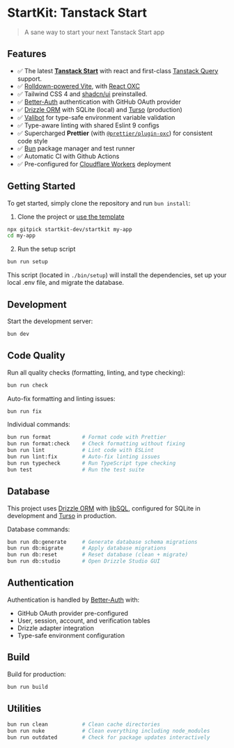 # StartKit: Tanstack Start

> A sane way to start your next Tanstack Start app

## Features

- ✅ The latest [**Tanstack Start**](https://tanstack.com/start) with react and first-class [Tanstack Query](https://tanstack.com/query) support.
- ✅ [Rolldown-powered Vite](https://vite.dev/guide/rolldown), with [React OXC](https://github.com/vitejs/vite-plugin-react/tree/main/packages/plugin-react-oxc)
- ✅ Tailwind CSS 4 and [shadcn/ui](https://ui.shadcn.com) preinstalled.
- ✅ [Better-Auth](https://better-auth.com) authentication with GitHub OAuth provider
- ✅ [Drizzle ORM](https://orm.drizzle.team) with SQLite (local) and [Turso](https://turso.tech) (production)
- ✅ [Valibot](https://valibot.dev) for type-safe environment variable validation
- ✅ Type-aware linting with shared Eslint 9 configs
- ✅ Supercharged **Prettier** (with [`@prettier/plugin-oxc`](https://github.com/prettier/prettier/tree/main/packages/plugin-oxc)) for consistent code style
- ✅ [Bun](https://bun.sh) package manager and test runner
- ✅ Automatic CI with Github Actions
- ✅ Pre-configured for [Cloudflare Workers](https://cloudflare.com) deployment

## Getting Started

To get started, simply clone the repository and run `bun install`:

1. Clone the project or [use the template](https://github.com/new?template_owner=startkit-dev&template_name=startkit)

```sh
npx gitpick startkit-dev/startkit my-app
cd my-app
```

2. Run the setup script

```sh
bun run setup
```

This script (located in `./bin/setup`) will install the dependencies, set up your local .env file, and migrate the database.

## Development

Start the development server:

```sh
bun dev
```

## Code Quality

Run all quality checks (formatting, linting, and type checking):

```sh
bun run check
```

Auto-fix formatting and linting issues:

```sh
bun run fix
```

Individual commands:

```sh
bun run format          # Format code with Prettier
bun run format:check    # Check formatting without fixing
bun run lint            # Lint code with ESLint
bun run lint:fix        # Auto-fix linting issues
bun run typecheck       # Run TypeScript type checking
bun test                # Run the test suite
```

## Database

This project uses [Drizzle ORM](https://orm.drizzle.team) with [libSQL](https://github.com/libsql/libsql), configured for SQLite in development and [Turso](https://turso.tech) in production.

Database commands:

```sh
bun run db:generate     # Generate database schema migrations
bun run db:migrate      # Apply database migrations
bun run db:reset        # Reset database (clean + migrate)
bun run db:studio       # Open Drizzle Studio GUI
```

## Authentication

Authentication is handled by [Better-Auth](https://better-auth.com) with:

- GitHub OAuth provider pre-configured
- User, session, account, and verification tables
- Drizzle adapter integration
- Type-safe environment configuration

## Build

Build for production:

```sh
bun run build
```

## Utilities

```sh
bun run clean           # Clean cache directories
bun run nuke            # Clean everything including node_modules
bun run outdated        # Check for package updates interactively
```
